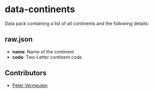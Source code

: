 # data-continents

Data pack containing a list of all continents and the following details:

## raw.json
- **name**: Name of the continent
- **code**: Two-Letter continent code

## Contributors
- [Peter Vermeulen](mailto:contact@valkyriestudios.be)